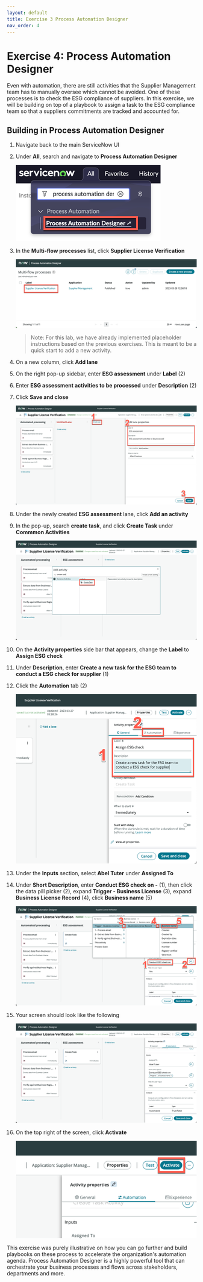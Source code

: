 ```yaml
---
layout: default
title: Exercise 3 Process Automation Designer
nav_order: 4
---
```


# Exercise 4: Process Automation Designer

Even with automation, there are still activities that the Supplier Management team has to manually oversee which cannot be avoided. One of these processes is to check the ESG compliance of suppliers. In this exercise, we will be building on top of a playbook to assign a task to the ESG compliance team so that a suppliers commitments are tracked and accounted for.

## Building in Process Automation Designer

1. Navigate back to the main ServiceNow UI

1. Under **All**, search and navigate to **Process Automation Designer**

    ![relative](images/padnav.png)

1. In the **Multi-flow processes** list, click **Supplier License Verification**

    ![relative](images/openpad.png)

    > Note: For this lab, we have already implemented placeholder instructions based on the previous exercises. This is meant to be a quick start to add a new activity.

1. On a new column, click **Add lane**

1. On the right pop-up sidebar, enter **ESG assessment** under **Label** (2)

1. Enter **ESG assessment activities to be processed** under **Description** (2)

1. Click **Save and close**

    ![relative](images/padsteps.png)

1. Under the newly created **ESG assessment** lane, click **Add an activity**

1. In the pop-up, search **create task**, and click **Create Task** under **Commmon Activities**

    ![relative](images/createtask.png)

1. On the **Activity properties** side bar that appears, change the **Label** to **Assign ESG check**

1. Under **Description**, enter **Create a new task for the ESG team to conduct a ESG check for supplier** (1)

1. Click the **Automation** tab (2)

    ![relative](images/fillactivity.png)

1. Under the **Inputs** section, select **Abel Tuter** under **Assigned To**

1. Under **Short Description**, enter **Conduct ESG check on -** (1), then click the data pill picker (2), expand **Trigger - Business License** (3), expand **Business License Record** (4), click **Business name** (5)

    ![relative](images/dotwalk.png)

1. Your screen should look like the following

    ![relative](images/completeactivity.png)

1. On the top right of the screen, click **Activate**

    ![relative](images/activatepad.png)

This exercise was purely illustrative on how you can go further and build playbooks on these process to accelerate the organization's automation agenda. Process Automation Designer is a highly powerful tool that can orchestrate your business processes and flows across stakeholders, departments and more.

